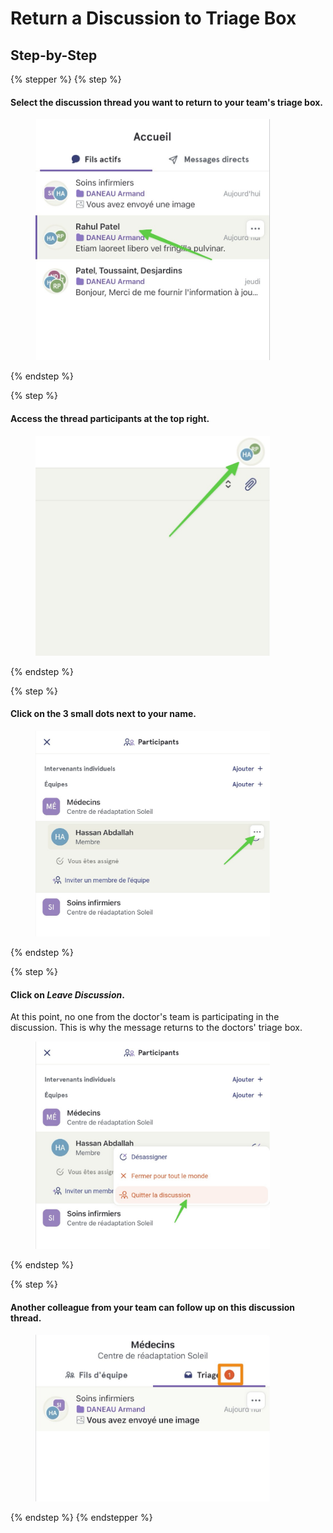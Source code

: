 # Return a Discussion to Triage Box

## Step-by-Step

{% stepper %}
{% step %}
#### Select the discussion thread you want to return to your team's triage box.

<div align="left"><figure><img src="../../.gitbook/assets/retourner-une-discussion-dans-la-boite-de-triage - Step 1.jpeg" alt="" width="375"><figcaption></figcaption></figure></div>
{% endstep %}

{% step %}
#### Access the thread participants at the top right.

<div align="left"><figure><img src="../../.gitbook/assets/retourner-une-discussion-dans-la-boite-de-triage - Step 2.jpeg" alt="" width="375"><figcaption></figcaption></figure></div>
{% endstep %}

{% step %}
#### Click on the 3 small dots next to your name.

<div align="left"><figure><img src="../../.gitbook/assets/retourner-une-discussion-dans-la-boite-de-triage - Step 3.jpeg" alt="" width="375"><figcaption></figcaption></figure></div>
{% endstep %}

{% step %}
#### Click on _Leave Discussion_.

At this point, no one from the doctor's team is participating in the discussion. This is why the message returns to the doctors' triage box.

<div align="left"><figure><img src="../../.gitbook/assets/retourner-une-discussion-dans-la-boite-de-triage - Step 4.jpeg" alt="" width="375"><figcaption></figcaption></figure></div>
{% endstep %}

{% step %}
#### Another colleague from your team can follow up on this discussion thread.

<div align="left"><figure><img src="../../.gitbook/assets/retourner-une-discussion-dans-la-boite-de-triage - Step 5.jpeg" alt="" width="375"><figcaption></figcaption></figure></div>
{% endstep %}
{% endstepper %}
